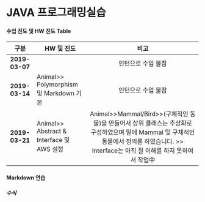 JAVA 프로그래밍실습
============

#### 수업 진도 및 HW 진도 Table
|<center>**구분**</center>|<center>**HW 및 진도**</center>|<center>**비고**</center>|
|:----------:|:------------|:------------:|
|**2019-03-07**|    |인턴으로 수업 불참|
|**2019-03-14**|Animal>> Polymorphism 및 Markdown 기본|인턴으로 수업 불참|
|**2019-03-21**|Animal>> Abstract & Interface 및 AWS 설정|Animal>>Mammal/Bird>>(구체적인 동물)을 만들어서 상위 클래스는 추상화로 구성하였으며 밑에 Mammal 및 구체적인 동물에서 정의를 하였습니다. >> Interface는 아직 잘 이해를 하지 못하여서 작업中|

#### Markdown 연습
##### 수식

